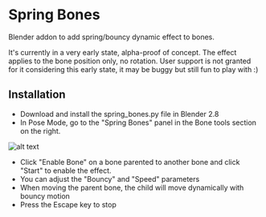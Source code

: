 # Spring Bones
Blender addon to add spring/bouncy dynamic effect to bones.

It's currently in a very early state, alpha-proof of concept.
The effect applies to the bone position only, no rotation.
User support is not granted for it considering this early state, it may be buggy but still fun to play with :)

## Installation

- Download and install the spring_bones.py file in Blender 2.8
- In Pose Mode, go to the "Spring Bones" panel in the Bone tools section on the right.

![alt text](https://github.com/artellblender/springbones/blob/master/1.png)

- Click "Enable Bone" on a bone parented to another bone and click "Start" to enable the effect.
- You can adjust the "Bouncy" and "Speed" parameters
- When moving the parent bone, the child will move dynamically with bouncy motion
- Press the Escape key to stop


